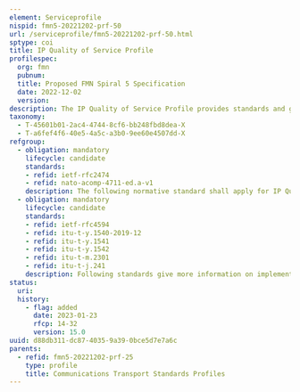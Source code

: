 ```yaml
---
element: Serviceprofile
nispid: fmn5-20221202-prf-50
url: /serviceprofile/fmn5-20221202-prf-50.html
sptype: coi
title: IP Quality of Service Profile
profilespec:
  org: fmn
  pubnum: 
  title: Proposed FMN Spiral 5 Specification
  date: 2022-12-02
  version: 
description: The IP Quality of Service Profile provides standards and guidance to establish and control an agreed level of performance for Internet Protocol (IP) services in federated networks.
taxonomy:
  - T-45601b01-2ac4-4744-8cf6-bb248fbd8dea-X
  - T-a6fef4f6-40e5-4a5c-a3b0-9ee60e4507dd-X
refgroup:
  - obligation: mandatory
    lifecycle: candidate
    standards: 
    - refid: ietf-rfc2474
    - refid: nato-acomp-4711-ed.a-v1
    description: The following normative standard shall apply for IP Quality of Service (QoS).
  - obligation: mandatory
    lifecycle: candidate
    standards: 
    - refid: ietf-rfc4594
    - refid: itu-t-y.1540-2019-12
    - refid: itu-t-y.1541
    - refid: itu-t-y.1542
    - refid: itu-t-m.2301
    - refid: itu-t-j.241
    description: Following standards give more information on implementation of QoS within IP networks.
status:
  uri: 
  history: 
    - flag: added
      date: 2023-01-23
      rfcp: 14-32
      version: 15.0
uuid: d88db311-dc87-4035-9a39-0bce5d7e7a6c
parents:
  - refid: fmn5-20221202-prf-25
    type: profile
    title: Communications Transport Standards Profiles
---
```

